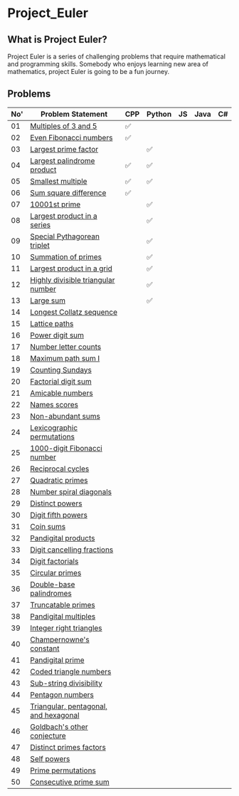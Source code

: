 # Project_Euler

## What is Project Euler?

Project Euler is a series of challenging problems that require mathematical and programming skills.
Somebody who enjoys learning new area of mathematics, project Euler is going to be a fun journey.

## Problems

| No' | Problem Statement                                                            | CPP                | Python               | JS                 | Java                | C#                 |
|----|------------------------------------------------------------------------------|--------------------|--------------------|--------------------|--------------------|--------------------|
| 01 | [Multiples of 3 and 5](https://projecteuler.net/problem=1)                   | :white_check_mark: |   |    |   |   |
| 02 | [Even Fibonacci numbers](https://projecteuler.net/problem=2)                 | :white_check_mark: |   |    |   |   |
| 03 | [Largest prime factor](https://projecteuler.net/problem=3)                   |  | :white_check_mark: |    |   |   |
| 04 | [Largest palindrome product](https://projecteuler.net/problem=4)             | :white_check_mark: | :white_check_mark: |    |   |   |
| 05 | [Smallest multiple](https://projecteuler.net/problem=5)                      | :white_check_mark: | :white_check_mark: |    |   |   |
| 06 | [Sum square difference](https://projecteuler.net/problem=6)                  | :white_check_mark: |   |    |   |   |
| 07 | [10001st prime](https://projecteuler.net/problem=7)                          |  | :white_check_mark: |    |   |   |
| 08 | [Largest product in a series](https://projecteuler.net/problem=8)            |  | :white_check_mark: |    |   |   |
| 09 | [Special Pythagorean triplet](https://projecteuler.net/problem=9)            |  | :white_check_mark: |    |   |   |
| 10 | [Summation of primes](https://projecteuler.net/problem=10)                   |  | :white_check_mark: |    |   |   |
| 11 | [Largest product in a grid](https://projecteuler.net/problem=11)             |  | :white_check_mark: |    |   |   |
| 12 | [Highly divisible triangular number](https://projecteuler.net/problem=12)    |  | :white_check_mark: |    |   |   |
| 13 | [Large sum](https://projecteuler.net/problem=13)                             |  | :white_check_mark: |    |   |   |
| 14 | [Longest Collatz sequence](https://projecteuler.net/problem=14)              |  |    |    |   |   |
| 15 | [Lattice paths](https://projecteuler.net/problem=15)                         |  |    |    |   |   |
| 16 | [Power digit sum](https://projecteuler.net/problem=16)                       |  |    |    |   |   |
| 17 | [Number letter counts](https://projecteuler.net/problem=17)                  |  |    |    |   |   |
| 18 | [Maximum path sum I](https://projecteuler.net/problem=18)                    |  |    |    |   |   |
| 19 | [Counting Sundays](https://projecteuler.net/problem=19)                      |  |    |    |   |   |
| 20 | [Factorial digit sum](https://projecteuler.net/problem=20)                   |  |    |    |   |   |
| 21 | [Amicable numbers](https://projecteuler.net/problem=21)                      |  |    |    |   |   |
| 22 | [Names scores](https://projecteuler.net/problem=22)                          |  |    |    |   |   |
| 23 | [Non-abundant sums](https://projecteuler.net/problem=23)                     |  |    |    |   |   |
| 24 | [Lexicographic permutations](https://projecteuler.net/problem=24)            |  |    |    |   |   |
| 25 | [1000-digit Fibonacci number](https://projecteuler.net/problem=25)           |  |    |    |   |   |
| 26 | [Reciprocal cycles](https://projecteuler.net/problem=26)                     |  |    |    |   |   |
| 27 | [Quadratic primes](https://projecteuler.net/problem=27)                      |  |    |    |   |   |
| 28 | [Number spiral diagonals](https://projecteuler.net/problem=28)               |  |    |    |   |   |
| 29 | [Distinct powers](https://projecteuler.net/problem=29)                       |  |    |    |   |   |
| 30 | [Digit fifth powers](https://projecteuler.net/problem=30)                    |  |    |    |   |   |
| 31 | [Coin sums](https://projecteuler.net/problem=31)                             |  |    |    |   |   |
| 32 | [Pandigital products](https://projecteuler.net/problem=32)                   |  |    |    |   |   |
| 33 | [Digit cancelling fractions](https://projecteuler.net/problem=33)            |  |    |    |   |   |
| 34 | [Digit factorials](https://projecteuler.net/problem=34)                      |  |    |    |   |   |
| 35 | [Circular primes](https://projecteuler.net/problem=35)                       |  |    |    |   |   |
| 36 | [Double-base palindromes](https://projecteuler.net/problem=36)               |  |    |    |   |   |
| 37 | [Truncatable primes](https://projecteuler.net/problem=37)                    |  |    |    |   |   |
| 38 | [Pandigital multiples](https://projecteuler.net/problem=38)                  |  |    |    |   |   |
| 39 | [Integer right triangles](https://projecteuler.net/problem=39)               |  |    |    |   |   |
| 40 | [Champernowne's constant](https://projecteuler.net/problem=40)               |  |    |    |   |   |
| 41 | [Pandigital prime](https://projecteuler.net/problem=41)                      |  |    |    |   |   |
| 42 | [Coded triangle numbers](https://projecteuler.net/problem=42)                |  |    |    |   |   |
| 43 | [Sub-string divisibility](https://projecteuler.net/problem=43)               |  |    |    |   |   |
| 44 | [Pentagon numbers](https://projecteuler.net/problem=44)                      |  |    |    |   |   |
| 45 | [Triangular, pentagonal, and hexagonal](https://projecteuler.net/problem=45) |  |    |    |   |   |
| 46 | [Goldbach's other conjecture](https://projecteuler.net/problem=46)           |  |    |    |   |   |
| 47 | [Distinct primes factors](https://projecteuler.net/problem=47)               |  |    |    |   |   |
| 48 | [Self powers](https://projecteuler.net/problem=48)                           |  |    |    |   |   |
| 49 | [Prime permutations](https://projecteuler.net/problem=49)                    |  |    |    |   |   |
| 50 | [Consecutive prime sum](https://projecteuler.net/problem=50)                 |  |    |    |   |   |

